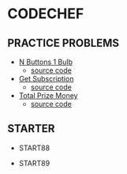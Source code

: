 # CODECHEF

## PRACTICE PROBLEMS

- [N Buttons 1 Bulb](https://www.codechef.com/problems/ON_OFF)
    + [source code](./ON_OFF.cpp)
- [Get Subscription](https://www.codechef.com/problems/SUBSCRIBE)
    + [source code](./SUBSCRIBE.cpp)
- [Total Prize Money](https://www.codechef.com/problems/PRIZEPOOL)
    + [source code](./PRIZEPOOL.cpp)


## STARTER

- START88

- START89

